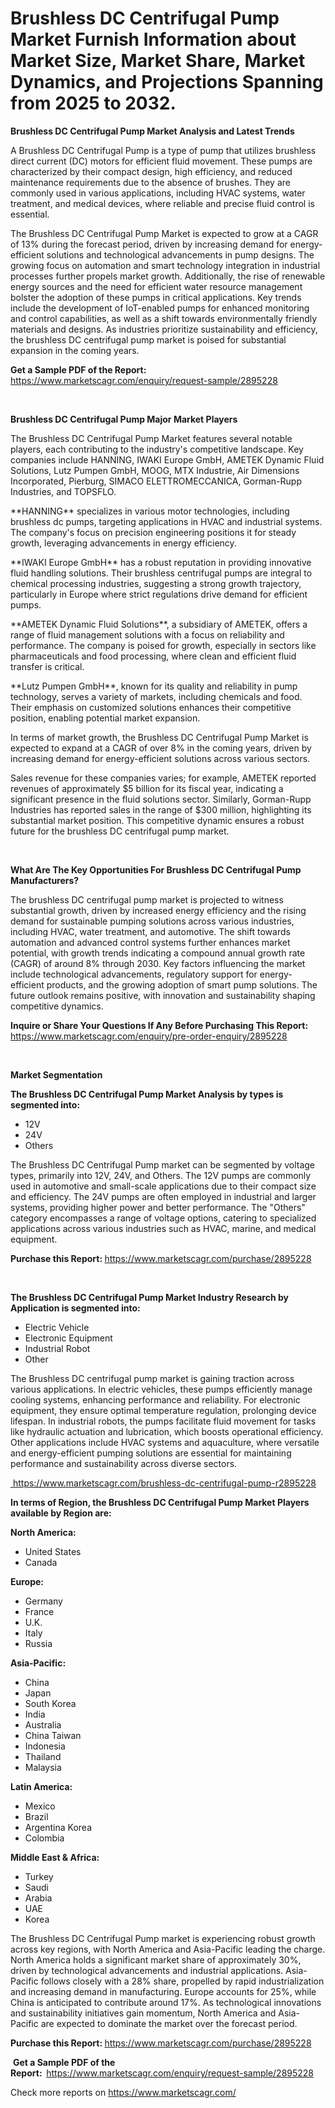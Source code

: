<p><h1>Brushless DC Centrifugal Pump Market Furnish Information about Market Size, Market Share, Market Dynamics, and Projections Spanning from 2025 to 2032.</h1></p><p><strong>Brushless DC Centrifugal Pump Market Analysis and Latest Trends</strong></p>
<p><p>A Brushless DC Centrifugal Pump is a type of pump that utilizes brushless direct current (DC) motors for efficient fluid movement. These pumps are characterized by their compact design, high efficiency, and reduced maintenance requirements due to the absence of brushes. They are commonly used in various applications, including HVAC systems, water treatment, and medical devices, where reliable and precise fluid control is essential.</p><p>The Brushless DC Centrifugal Pump Market is expected to grow at a CAGR of 13% during the forecast period, driven by increasing demand for energy-efficient solutions and technological advancements in pump designs. The growing focus on automation and smart technology integration in industrial processes further propels market growth. Additionally, the rise of renewable energy sources and the need for efficient water resource management bolster the adoption of these pumps in critical applications. Key trends include the development of IoT-enabled pumps for enhanced monitoring and control capabilities, as well as a shift towards environmentally friendly materials and designs. As industries prioritize sustainability and efficiency, the brushless DC centrifugal pump market is poised for substantial expansion in the coming years.</p></p>
<p><strong>Get a Sample PDF of the Report:&nbsp;</strong> <a href="https://www.marketscagr.com/enquiry/request-sample/2895228?utm_campaign=3447&utm_medium=2&utm_source=Github&utm_content=ia&utm_term=15032025&utm_id=brushless-dc-centrifugal-pump">https://www.marketscagr.com/enquiry/request-sample/2895228</a></p>
<p>&nbsp;</p>
<p><strong>Brushless DC Centrifugal Pump Major Market Players</strong></p>
<p><p>The Brushless DC Centrifugal Pump Market features several notable players, each contributing to the industry's competitive landscape. Key companies include HANNING, IWAKI Europe GmbH, AMETEK Dynamic Fluid Solutions, Lutz Pumpen GmbH, MOOG, MTX Industrie, Air Dimensions Incorporated, Pierburg, SIMACO ELETTROMECCANICA, Gorman-Rupp Industries, and TOPSFLO.</p><p>**HANNING** specializes in various motor technologies, including brushless dc pumps, targeting applications in HVAC and industrial systems. The company's focus on precision engineering positions it for steady growth, leveraging advancements in energy efficiency.</p><p>**IWAKI Europe GmbH** has a robust reputation in providing innovative fluid handling solutions. Their brushless centrifugal pumps are integral to chemical processing industries, suggesting a strong growth trajectory, particularly in Europe where strict regulations drive demand for efficient pumps.</p><p>**AMETEK Dynamic Fluid Solutions**, a subsidiary of AMETEK, offers a range of fluid management solutions with a focus on reliability and performance. The company is poised for growth, especially in sectors like pharmaceuticals and food processing, where clean and efficient fluid transfer is critical.</p><p>**Lutz Pumpen GmbH**, known for its quality and reliability in pump technology, serves a variety of markets, including chemicals and food. Their emphasis on customized solutions enhances their competitive position, enabling potential market expansion.</p><p>In terms of market growth, the Brushless DC Centrifugal Pump Market is expected to expand at a CAGR of over 8% in the coming years, driven by increasing demand for energy-efficient solutions across various sectors. </p><p>Sales revenue for these companies varies; for example, AMETEK reported revenues of approximately $5 billion for its fiscal year, indicating a significant presence in the fluid solutions sector. Similarly, Gorman-Rupp Industries has reported sales in the range of $300 million, highlighting its substantial market position. This competitive dynamic ensures a robust future for the brushless DC centrifugal pump market.</p></p>
<p>&nbsp;</p>
<p><strong>What Are The Key Opportunities For Brushless DC Centrifugal Pump Manufacturers?</strong></p>
<p><p>The brushless DC centrifugal pump market is projected to witness substantial growth, driven by increased energy efficiency and the rising demand for sustainable pumping solutions across various industries, including HVAC, water treatment, and automotive. The shift towards automation and advanced control systems further enhances market potential, with growth trends indicating a compound annual growth rate (CAGR) of around 8% through 2030. Key factors influencing the market include technological advancements, regulatory support for energy-efficient products, and the growing adoption of smart pump solutions. The future outlook remains positive, with innovation and sustainability shaping competitive dynamics.</p></p>
<p><strong>Inquire or Share Your Questions If Any Before Purchasing This Report:</strong> <a href="https://www.marketscagr.com/enquiry/pre-order-enquiry/2895228?utm_campaign=3447&utm_medium=2&utm_source=Github&utm_content=ia&utm_term=15032025&utm_id=brushless-dc-centrifugal-pump">https://www.marketscagr.com/enquiry/pre-order-enquiry/2895228</a></p>
<p>&nbsp;</p>
<p><strong>Market Segmentation</strong></p>
<p><strong>The Brushless DC Centrifugal Pump Market Analysis by types is segmented into:</strong></p>
<p><ul><li>12V</li><li>24V</li><li>Others</li></ul></p>
<p><p>The Brushless DC Centrifugal Pump market can be segmented by voltage types, primarily into 12V, 24V, and Others. The 12V pumps are commonly used in automotive and small-scale applications due to their compact size and efficiency. The 24V pumps are often employed in industrial and larger systems, providing higher power and better performance. The "Others" category encompasses a range of voltage options, catering to specialized applications across various industries such as HVAC, marine, and medical equipment.</p></p>
<p><strong>Purchase this Report:&nbsp;</strong><a href="https://www.marketscagr.com/purchase/2895228?utm_campaign=3447&utm_medium=2&utm_source=Github&utm_content=ia&utm_term=15032025&utm_id=brushless-dc-centrifugal-pump">https://www.marketscagr.com/purchase/2895228</a></p>
<p>&nbsp;</p>
<p><strong>The Brushless DC Centrifugal Pump Market Industry Research by Application is segmented into:</strong></p>
<p><ul><li>Electric Vehicle</li><li>Electronic Equipment</li><li>Industrial Robot</li><li>Other</li></ul></p>
<p><p>The Brushless DC centrifugal pump market is gaining traction across various applications. In electric vehicles, these pumps efficiently manage cooling systems, enhancing performance and reliability. For electronic equipment, they ensure optimal temperature regulation, prolonging device lifespan. In industrial robots, the pumps facilitate fluid movement for tasks like hydraulic actuation and lubrication, which boosts operational efficiency. Other applications include HVAC systems and aquaculture, where versatile and energy-efficient pumping solutions are essential for maintaining performance and sustainability across diverse sectors.</p></p>
<p><a href="https://www.marketscagr.com/brushless-dc-centrifugal-pump-r2895228?utm_campaign=3447&utm_medium=2&utm_source=Github&utm_content=ia&utm_term=15032025&utm_id=brushless-dc-centrifugal-pump">&nbsp;https://www.marketscagr.com/brushless-dc-centrifugal-pump-r2895228</a></p>
<p><strong>In terms of Region, the Brushless DC Centrifugal Pump Market Players available by Region are:</strong></p>
<p>
    <p> <strong> North America: </strong>
        <ul>
            <li>United States</li>
            <li>Canada</li>
        </ul>
        </p> 
    <p> <strong> Europe: </strong>
        <ul>
            <li>Germany</li>
            <li>France</li>
            <li>U.K.</li>
            <li>Italy</li>
            <li>Russia</li>
        </ul>
        </p> 
    <p> <strong> Asia-Pacific: </strong>
        <ul>
            <li>China</li>
            <li>Japan</li>
            <li>South Korea</li>
            <li>India</li>
            <li>Australia</li>
            <li>China Taiwan</li>
            <li>Indonesia</li>
            <li>Thailand</li>
            <li>Malaysia</li>
        </ul>
        </p> 
    <p> <strong> Latin America: </strong>
        <ul>
            <li>Mexico</li>
            <li>Brazil</li>
            <li>Argentina Korea</li>
            <li>Colombia</li>
        </ul>
        </p> 
    <p> <strong> Middle East & Africa: </strong>
        <ul>
            <li>Turkey</li>
            <li>Saudi</li>
            <li>Arabia</li>
            <li>UAE</li>
            <li>Korea</li>
        </ul>
    </p>
    </p>
<p><p>The Brushless DC Centrifugal Pump market is experiencing robust growth across key regions, with North America and Asia-Pacific leading the charge. North America holds a significant market share of approximately 30%, driven by technological advancements and industrial applications. Asia-Pacific follows closely with a 28% share, propelled by rapid industrialization and increasing demand in manufacturing. Europe accounts for 25%, while China is anticipated to contribute around 17%. As technological innovations and sustainability initiatives gain momentum, North America and Asia-Pacific are expected to dominate the market over the forecast period.</p></p>
<p><strong>Purchase this Report: </strong><a href="https://www.marketscagr.com/purchase/2895228?utm_campaign=3447&utm_medium=2&utm_source=Github&utm_content=ia&utm_term=15032025&utm_id=brushless-dc-centrifugal-pump">https://www.marketscagr.com/purchase/2895228</a></p>
<p>&nbsp;<strong>Get a Sample PDF of the Report:&nbsp;&nbsp;</strong><a href="https://www.marketscagr.com/enquiry/request-sample/2895228?utm_campaign=3447&utm_medium=2&utm_source=Github&utm_content=ia&utm_term=15032025&utm_id=brushless-dc-centrifugal-pump">https://www.marketscagr.com/enquiry/request-sample/2895228</a></p>
<p><strong></strong></p>
<p>Check more reports on <a href="https://www.marketscagr.com/?utm_campaign=3447&utm_medium=2&utm_source=Github&utm_content=ia&utm_term=15032025&utm_id=brushless-dc-centrifugal-pump">https://www.marketscagr.com/</a></p>